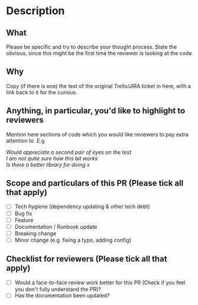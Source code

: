# Description

## What

Please be specific and try to describe your thought process. State the obvious, since this might be the first time the reviewer is looking at the code

## Why

Copy (if there is one) the text of the original Trello/JIRA ticket in here, with a link back to it for the curious.

## Anything, in particular, you'd like to highlight to reviewers

Mention here sections of code which you would like reviewers to pay extra attention to .E.g

_Would appreciate a second pair of eyes on the test_  
_I am not quite sure how this bit works_  
_Is there a better library for doing x_ 

## Scope and particulars of this PR (Please tick all that apply)

- [ ] Tech hygiene (dependency updating & other tech debt)
- [ ] Bug fix
- [ ] Feature
- [ ] Documentation / Runbook update
- [ ] Breaking change
- [ ] Minor change (e.g. fixing a typo, adding config)

## Checklist for **reviewers** (Please tick all that apply)

- [ ] Would a face-to-face review work better for this PR (Check if you feel you don't fully understand the PR)?
- [ ] Has the documentation been updated?
